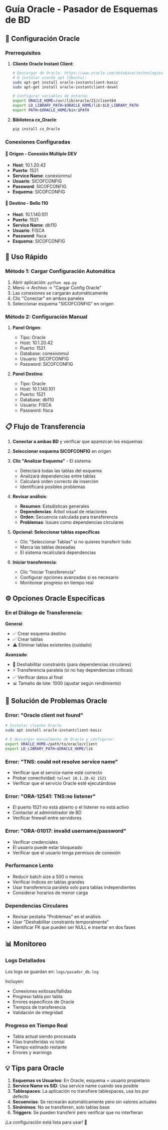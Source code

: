 # Guía Oracle - Pasador de Esquemas de BD

## 🔧 Configuración Oracle

### Prerrequisitos

1. **Cliente Oracle Instant Client**:
   ```bash
   # Descargar de Oracle: https://www.oracle.com/database/technologies/instant-client.html
   # O instalar usando apt (Ubuntu):
   sudo apt-get install oracle-instantclient-basic
   sudo apt-get install oracle-instantclient-devel
   
   # Configurar variables de entorno:
   export ORACLE_HOME=/usr/lib/oracle/21/client64
   export LD_LIBRARY_PATH=$ORACLE_HOME/lib:$LD_LIBRARY_PATH
   export PATH=$ORACLE_HOME/bin:$PATH
   ```

2. **Biblioteca cx_Oracle**:
   ```bash
   pip install cx_Oracle
   ```

### Conexiones Configuradas

#### 🔹 Origen - Conexión Múltiple DEV
- **Host**: 10.1.20.42
- **Puerto**: 1521  
- **Service Name**: conexionmul
- **Usuario**: SICOFCONFIG
- **Password**: SICOFCONFIG
- **Esquema**: SICOFCONFIG

#### 🔹 Destino - Bello 110  
- **Host**: 10.1.140.101
- **Puerto**: 1521
- **Service Name**: db110
- **Usuario**: FISCA
- **Password**: fisca
- **Esquema**: SICOFCONFIG

## 🚀 Uso Rápido

### Método 1: Cargar Configuración Automática
1. Abrir aplicación: `python app.py`
2. Menú → Archivo → "Cargar Config Oracle"
3. Las conexiones se cargarán automáticamente
4. Clic "Conectar" en ambos paneles
5. Seleccionar esquema "SICOFCONFIG" en origen

### Método 2: Configuración Manual
1. **Panel Origen**:
   - Tipo: Oracle
   - Host: 10.1.20.42
   - Puerto: 1521
   - Database: conexionmul
   - Usuario: SICOFCONFIG
   - Password: SICOFCONFIG

2. **Panel Destino**:
   - Tipo: Oracle  
   - Host: 10.1.140.101
   - Puerto: 1521
   - Database: db110
   - Usuario: FISCA
   - Password: fisca

## 📋 Flujo de Transferencia

1. **Conectar a ambas BD** y verificar que aparezcan los esquemas
2. **Seleccionar esquema SICOFCONFIG** en origen
3. **Clic "Analizar Esquema"** - El sistema:
   - Detectará todas las tablas del esquema
   - Analizará dependencias entre tablas
   - Calculará orden correcto de inserción
   - Identificará posibles problemas

4. **Revisar análisis**:
   - **Resumen**: Estadísticas generales
   - **Dependencias**: Árbol visual de relaciones
   - **Orden**: Secuencia calculada para transferencia
   - **Problemas**: Issues como dependencias circulares

5. **Opcional: Seleccionar tablas específicas**
   - Clic "Seleccionar Tablas" si no quieres transferir todo
   - Marca las tablas deseadas
   - El sistema recalculará dependencias

6. **Iniciar transferencia**:
   - Clic "Iniciar Transferencia"
   - Configurar opciones avanzadas si es necesario
   - Monitorear progreso en tiempo real

## ⚙️ Opciones Oracle Específicas

### En el Diálogo de Transferencia:

**General**:
- ✅ Crear esquema destino
- ✅ Crear tablas
- ⚠️ Eliminar tablas existentes (cuidado)

**Avanzado**:
- 🔄 Deshabilitar constraints (para dependencias circulares)
- ⚡ Transferencia paralela (si no hay dependencias críticas)
- ✅ Verificar datos al final
- 📊 Tamaño de lote: 1000 (ajustar según rendimiento)

## 🐛 Solución de Problemas Oracle

### Error: "Oracle client not found"
```bash
# Instalar cliente Oracle
sudo apt install oracle-instantclient-basic

# O descargar manualmente de Oracle y configurar:
export ORACLE_HOME=/path/to/oracle/client
export LD_LIBRARY_PATH=$ORACLE_HOME/lib
```

### Error: "TNS: could not resolve service name"
- Verificar que el service name esté correcto
- Probar conectividad: `telnet 10.1.20.42 1521`
- Verificar que el servicio Oracle esté ejecutándose

### Error: "ORA-12541: TNS:no listener"
- El puerto 1521 no está abierto o el listener no está activo
- Contactar al administrador de BD
- Verificar firewall entre servidores

### Error: "ORA-01017: invalid username/password"
- Verificar credenciales
- El usuario puede estar bloqueado
- Verificar que el usuario tenga permisos de conexión

### Performance Lento
- Reducir batch size a 500 o menos
- Verificar índices en tablas grandes
- Usar transferencia paralela solo para tablas independientes
- Considerar horarios de menor carga

### Dependencias Circulares
- Revisar pestaña "Problemas" en el análisis
- Usar "Deshabilitar constraints temporalmente"
- Identificar FK que pueden ser NULL e insertar en dos fases

## 📊 Monitoreo

### Logs Detallados
Los logs se guardan en: `logs/pasador_db.log`

Incluyen:
- Conexiones exitosas/fallidas
- Progreso tabla por tabla  
- Errores específicos de Oracle
- Tiempos de transferencia
- Validación de integridad

### Progreso en Tiempo Real
- Tabla actual siendo procesada
- Filas transferidas vs total
- Tiempo estimado restante
- Errores y warnings

## 💡 Tips para Oracle

1. **Esquemas vs Usuarios**: En Oracle, esquema = usuario propietario
2. **Service Name vs SID**: Usa service name cuando sea posible
3. **Tablespaces**: La aplicación no transfiere tablespaces, usa los por defecto
4. **Secuencias**: Se recrearán automáticamente pero sin valores actuales
5. **Sinónimos**: No se transfieren, solo tablas base
6. **Triggers**: Se pueden transferir pero verificar que no interfieran

¡La configuración está lista para usar! 🎉